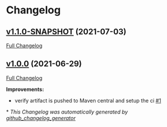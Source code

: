 # Changelog

## [v1.1.0-SNAPSHOT](https://github.com/NASA-PDS/pds-registry-common/tree/v1.1.0-SNAPSHOT) (2021-07-03)

[Full Changelog](https://github.com/NASA-PDS/pds-registry-common/compare/v1.0.0...v1.1.0-SNAPSHOT)

## [v1.0.0](https://github.com/NASA-PDS/pds-registry-common/tree/v1.0.0) (2021-06-29)

[Full Changelog](https://github.com/NASA-PDS/pds-registry-common/compare/cdda44b7ee3c3c9ded4c11a60dabc7fe36dffc90...v1.0.0)

**Improvements:**

- verify artifact is pushed to Maven central and setup the ci [\#1](https://github.com/NASA-PDS/pds-registry-common/issues/1)



\* *This Changelog was automatically generated by [github_changelog_generator](https://github.com/github-changelog-generator/github-changelog-generator)*
